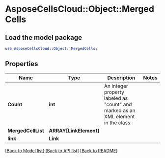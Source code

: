# AsposeCellsCloud::Object::MergedCells 

## Load the model package
```perl
use AsposeCellsCloud::Object::MergedCells;
```

## Properties
Name | Type | Description | Notes
------------ | ------------- | ------------- | -------------
**Count** | **int** | An integer property labeled as "count" and marked as an XML element in the class. |
**MergedCellList** | **ARRAY[LinkElement]** |  |
**link** | **Link** |  |  

[[Back to Model list]](../README.md#documentation-for-models) [[Back to API list]](../README.md#documentation-for-api-endpoints) [[Back to README]](../README.md)

